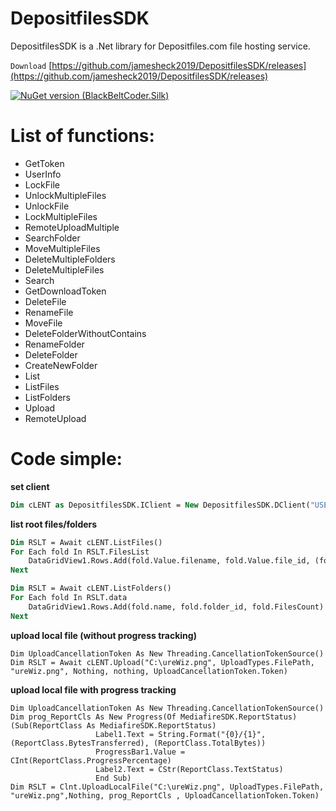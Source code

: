 # DepositfilesSDK
DepositfilesSDK is a .Net library for Depositfiles.com file hosting service.


`Download`
[https://github.com/jamesheck2019/DepositfilesSDK/releases](https://github.com/jamesheck2019/DepositfilesSDK/releases)<br>

[![NuGet version (BlackBeltCoder.Silk)](https://img.shields.io/nuget/v/DeQmaTech.DepositfilesSDK.svg?style=plastic)](https://www.nuget.org/packages/DeQmaTech.DepositfilesSDK/)

# List of functions:
* GetToken
* UserInfo
* LockFile
* UnlockMultipleFiles
* UnlockFile
* LockMultipleFiles
* RemoteUploadMultiple
* SearchFolder
* MoveMultipleFiles
* DeleteMultipleFolders
* DeleteMultipleFiles
* Search
* GetDownloadToken
* DeleteFile
* RenameFile
* MoveFile
* DeleteFolderWithoutContains
* RenameFolder
* DeleteFolder
* CreateNewFolder
* List
* ListFiles
* ListFolders
* Upload
* RemoteUpload



# Code simple:
**set client**
```vb
Dim cLENT as DepositfilesSDK.IClient = New DepositfilesSDK.DClient("USER", "PASS", Nothing)
```
**list root files/folders**
```vb
Dim RSLT = Await cLENT.ListFiles()
For Each fold In RSLT.FilesList
    DataGridView1.Rows.Add(fold.Value.filename, fold.Value.file_id, (fold.Value.size))
Next

Dim RSLT = Await cLENT.ListFolders()
For Each fold In RSLT.data
    DataGridView1.Rows.Add(fold.name, fold.folder_id, fold.FilesCount)
Next
```
**upload local file (without progress tracking)**
```vb.net
Dim UploadCancellationToken As New Threading.CancellationTokenSource()
Dim RSLT = Await cLENT.Upload("C:\ureWiz.png", UploadTypes.FilePath, "ureWiz.png", Nothing, nothing, UploadCancellationToken.Token)
```
**upload local file with progress tracking**
```vb.net
Dim UploadCancellationToken As New Threading.CancellationTokenSource()
Dim prog_ReportCls As New Progress(Of MediafireSDK.ReportStatus)(Sub(ReportClass As MediafireSDK.ReportStatus)
                   Label1.Text = String.Format("{0}/{1}", (ReportClass.BytesTransferred), (ReportClass.TotalBytes))
                   ProgressBar1.Value = CInt(ReportClass.ProgressPercentage)
                   Label2.Text = CStr(ReportClass.TextStatus)
                   End Sub)
Dim RSLT = Clnt.UploadLocalFile("C:\ureWiz.png", UploadTypes.FilePath, "ureWiz.png",Nothing, prog_ReportCls , UploadCancellationToken.Token)
```
